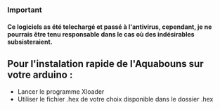 ### Important

#### Ce logiciels as été telechargé et passé à l'antivirus, cependant, je ne pourrais être tenu responsable dans le cas où des indésirables subsisteraient.

## Pour l'instalation rapide de l'Aquabouns sur votre arduino :
* Lancer le programme Xloader 
* Utiliser le fichier .hex de votre choix disponible dans le dossier .hex 
